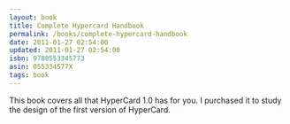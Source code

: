 ```yaml
---
layout: book
title: Complete Hypercard Handbook
permalink: /books/complete-hypercard-handbook
date: 2011-01-27 02:54:00
updated: 2011-01-27 02:54:00
isbn: 9780553345773
asin: 055334577X
tags: book
---
```

This book covers all that HyperCard 1.0 has for you. I purchased it to study
the design of the first version of HyperCard.

